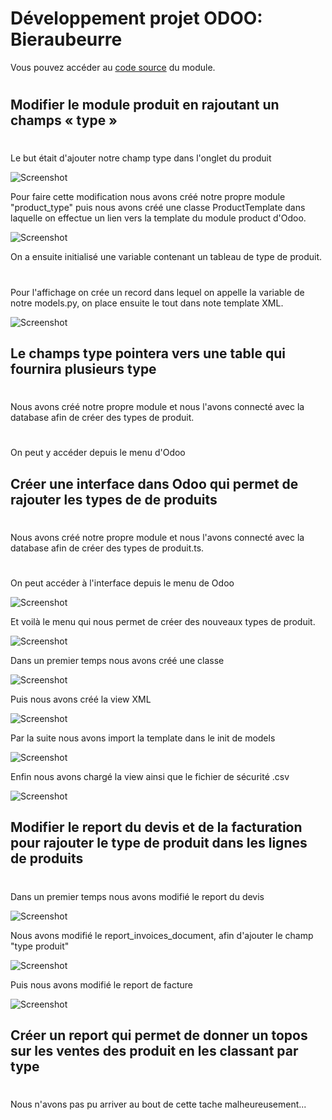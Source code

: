 # Développement projet ODOO: Bieraubeurre

Vous pouvez accéder au [code source](https://github.com/pierre-roman/Projet-Odoo-Type-Product) du module.

#

## Modifier le module produit en rajoutant un champs « type » 

#

Le but était d'ajouter notre champ type dans l'onglet du produit

![Screenshot](img/dev_produit_type.png)

Pour faire cette modification nous avons créé notre propre module "product_type" puis nous avons créé une classe ProductTemplate dans laquelle on effectue un lien vers la template du module product d'Odoo.

![Screenshot](img/class_product.PNG)

On a ensuite initialisé une variable contenant un tableau de type de produit.

#

Pour l'affichage on crée un record dans lequel on appelle la variable de notre models.py, on place ensuite le tout dans note template XML.

![Screenshot](img/record_product.PNG)


## Le champs type pointera vers une table qui fournira plusieurs type

#

Nous avons créé notre propre module et nous l'avons connecté avec la database afin de créer des types de produit.

#

On peut y accéder depuis le menu d'Odoo 

## Créer une interface dans Odoo qui permet de rajouter les types de de produits

#

Nous avons créé notre propre module et nous l'avons connecté avec la database afin de créer des types de produit.ts.

# 

On peut accéder à l'interface depuis le menu de Odoo

![Screenshot](img/menu_product_type.PNG)

Et voilà le menu qui nous permet de créer des nouveaux types de produit.

![Screenshot](img/interface_product_type.PNG)

Dans un premier temps nous avons créé une classe

![Screenshot](img/class_product.PNG)

Puis nous avons créé la view XML

![Screenshot](img/type_product_xml.PNG)

Par la suite nous avons import la template dans le init de models

![Screenshot](img/init.PNG)

Enfin nous avons chargé la view ainsi que le fichier de sécurité .csv

![Screenshot](img/load_type.PNG)



## Modifier le report du devis et de la facturation pour rajouter le type de produit dans les lignes de produits

#

Dans un premier temps nous avons modifié le report du devis

![Screenshot](img/devis_type_product.PNG)

Nous avons modifié le report_invoices_document, afin d'ajouter le champ "type produit"

![Screenshot](img/devis_code.PNG)

Puis nous avons modifié le report de facture

![Screenshot](img/facture_type_product.PNG)


## Créer un report qui permet de donner un topos sur les ventes des produit en les classant par type

#

Nous n'avons pas pu arriver au bout de cette tache malheureusement...